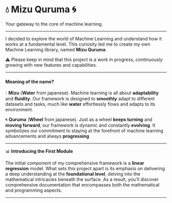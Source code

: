 # 💧 Mizu Quruma 🌀

Your gateway to the core of machine learning.

---

I decided to explore the world of Machine Learning and understand how it works at a fundamental level. This curiosity led me to create my own Machine Learning library, named **Mizu Quruma**.

⚠️ Please keep in mind that this project is a work in progress, continuously growing with new features and capabilities.

---

#### Meaning of the name?

💧 **Mizu** (**Water** from japanese). Machine learning is all about **adaptability** and **fluidity**. Our framework is designed to **smoothly** adapt to different datasets and tasks, much like **water** effortlessly flows and adapts to its environment.

🌀 **Quruma** (**Wheel** from japanese). Just as a wheel **keeps turning** and **moving forward**, our framework is dynamic and constantly **evolving**. It symbolizes our commitment to staying at the forefront of machine learning advancements and always **progressing**

---

📊 **Introducing the First Module**

The initial component of my comprehensive framework is a **linear regression** model. What sets this project apart is its emphasis on delivering a deep understanding at the **foundational level**, delving into the mathematical intricacies beneath the surface. As a result, you'll discover comprehensive documentation that encompasses both the mathematical and programming aspects.

---

<!-- maintain the core message while using simpler language. -->
